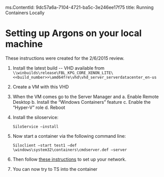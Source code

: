 ms.ContentId: 9dc57a6a-7104-4721-ba5c-3e246ee17f75 
title: Running Containers Locally

# Setting up Argons on your local machine #

These instructions were created for the 2/6/2015 review.
 
1. Install the latest build -- VHD available from `\\winbuilds\release\FBL_KPG_CORE_XENON_LITE\<<build_number>>\amd64fre\vhd\vhd_server_serverdatacenter_en-us`
2. Create a VM with this VHD
3. When the VM comes go to the Server Manager and
	a.	Enable Remote Desktop
	b.	Install the “Windows Containers” feature
	c.	Enable the “Hyper-V” role
	d.	Reboot

5. Install the siloservice:
	
	`SiloService –install`

6. Now start a container via the following command line:

	`Siloclient –start test1 –def \windows\system32\containers\cmdserver.def –server`

7. Then follow [these instructions](..\reference\networking.md) to set up your network.

8. You can now try to TS into the container

